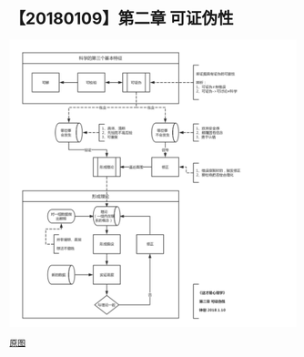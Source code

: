 # 【20180109】第二章 可证伪性



![](./_image/《可证伪性》流程图4.png)

[原图](https://www.processon.com/view/link/5a56229ae4b0c090523882e6)

